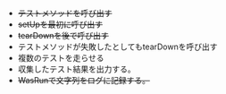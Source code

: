 - <s>テストメソッドを呼び出す</s>
- <s>setUpを最初に呼び出す</s>
- <s>tearDownを後で呼び出す</s>
- テストメソッドが失敗したとしてもtearDownを呼び出す
- 複数のテストを走らせる
- 収集したテスト結果を出力する。
- <s>WasRunで文字列をログに記録する。</s>